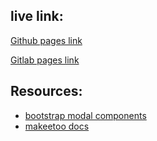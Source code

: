 ## live link:
[Github pages link](https://theunhackable.github.io/next-labs-pricing/)

[Gitlab pages link](https://pricing-next-labs2-c6eb783c43bf2010bbecf07464f3aa93d9e2ff4aa652.gitlab.io/)

## Resources: 

- [bootstrap modal components](https://getbootstrap.com/docs/4.5/components/modal/#modal-components)
- [makeetoo docs](https://forms.maakeetoo.com/docs/)
